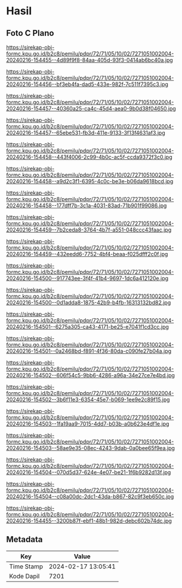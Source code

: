 # Hasil

## Foto C Plano

https://sirekap-obj-formc.kpu.go.id/b2c8/pemilu/pdpr/72/71/05/10/02/7271051002004-20240216-154455--4d89f9f8-84aa-405d-93f3-0414ab6bc40a.jpg

https://sirekap-obj-formc.kpu.go.id/b2c8/pemilu/pdpr/72/71/05/10/02/7271051002004-20240216-154456--bf3eb4fa-dad5-433e-982f-7c511f7395c3.jpg

https://sirekap-obj-formc.kpu.go.id/b2c8/pemilu/pdpr/72/71/05/10/02/7271051002004-20240216-154457--40360a25-ca4c-45d4-aea0-9b0d38f04650.jpg

https://sirekap-obj-formc.kpu.go.id/b2c8/pemilu/pdpr/72/71/05/10/02/7271051002004-20240216-154457--65ebe531-fb3d-411e-9133-3f13f4631af3.jpg

https://sirekap-obj-formc.kpu.go.id/b2c8/pemilu/pdpr/72/71/05/10/02/7271051002004-20240216-154458--443f4006-2c99-4b0c-ac5f-ccda9372f3c0.jpg

https://sirekap-obj-formc.kpu.go.id/b2c8/pemilu/pdpr/72/71/05/10/02/7271051002004-20240216-154458--a9d2c3f1-6395-4c0c-be3e-b06da9618bcd.jpg

https://sirekap-obj-formc.kpu.go.id/b2c8/pemilu/pdpr/72/71/05/10/02/7271051002004-20240216-154458--177dff7b-3c1a-4031-83ad-71b901f99086.jpg

https://sirekap-obj-formc.kpu.go.id/b2c8/pemilu/pdpr/72/71/05/10/02/7271051002004-20240216-154459--7b2ceda8-3764-4b7f-a551-048ccc43faac.jpg

https://sirekap-obj-formc.kpu.go.id/b2c8/pemilu/pdpr/72/71/05/10/02/7271051002004-20240216-154459--432eedd6-7752-4bf4-beaa-f025dfff2c0f.jpg

https://sirekap-obj-formc.kpu.go.id/b2c8/pemilu/pdpr/72/71/05/10/02/7271051002004-20240216-154500--917743ee-3f4f-41b4-9697-1dc6a412120e.jpg

https://sirekap-obj-formc.kpu.go.id/b2c8/pemilu/pdpr/72/71/05/10/02/7271051002004-20240216-154500--0d1adda8-1875-42b9-b4fb-16313132bd82.jpg

https://sirekap-obj-formc.kpu.go.id/b2c8/pemilu/pdpr/72/71/05/10/02/7271051002004-20240216-154501--6275a305-ca43-4171-be25-e7041f1cd3cc.jpg

https://sirekap-obj-formc.kpu.go.id/b2c8/pemilu/pdpr/72/71/05/10/02/7271051002004-20240216-154501--0a2468bd-f891-4f36-80da-c090fe27b04a.jpg

https://sirekap-obj-formc.kpu.go.id/b2c8/pemilu/pdpr/72/71/05/10/02/7271051002004-20240216-154502--606f54c5-9bb6-4286-a96a-34e27ce7e4bd.jpg

https://sirekap-obj-formc.kpu.go.id/b2c8/pemilu/pdpr/72/71/05/10/02/7271051002004-20240216-154502--3b6f11e3-6354-45e7-b069-1ee9e2c89f15.jpg

https://sirekap-obj-formc.kpu.go.id/b2c8/pemilu/pdpr/72/71/05/10/02/7271051002004-20240216-154503--1fa19aa9-7015-4dd7-b03b-a0b623e4df1e.jpg

https://sirekap-obj-formc.kpu.go.id/b2c8/pemilu/pdpr/72/71/05/10/02/7271051002004-20240216-154503--58ae9e35-08ec-4243-9dab-0a0bee65f9ea.jpg

https://sirekap-obj-formc.kpu.go.id/b2c8/pemilu/pdpr/72/71/05/10/02/7271051002004-20240216-154504--070d5d37-624e-4e07-be21-1f6b9282d13f.jpg

https://sirekap-obj-formc.kpu.go.id/b2c8/pemilu/pdpr/72/71/05/10/02/7271051002004-20240216-154504--c08a00dc-2dc1-43da-b867-82c9f3eb650c.jpg

https://sirekap-obj-formc.kpu.go.id/b2c8/pemilu/pdpr/72/71/05/10/02/7271051002004-20240216-154455--3200b87f-ebf1-48b1-982d-debc602b74dc.jpg


## Metadata

| Key        | Value               |
| ---------- | ------------------- |
| Time Stamp | 2024-02-17 13:05:41 |
| Kode Dapil | 7201                |



